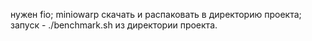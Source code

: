 нужен fio;
miniowarp скачать и распаковать в директорию проекта;
запуск - ./benchmark.sh из директории проекта.
